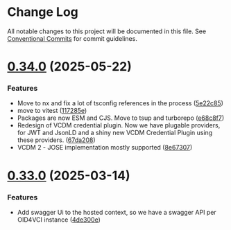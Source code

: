 # Change Log

All notable changes to this project will be documented in this file.
See [Conventional Commits](https://conventionalcommits.org) for commit guidelines.

# [0.34.0](https://github.com/Sphereon-Opensource/SSI-SDK/compare/v0.33.0...v0.34.0) (2025-05-22)

### Features

- Move to nx and fix a lot of tsconfig references in the process ([5e22c85](https://github.com/Sphereon-Opensource/SSI-SDK/commit/5e22c85999aeb34e81baa23e568f2b2acd5ed92e))
- move to vitest ([117285e](https://github.com/Sphereon-Opensource/SSI-SDK/commit/117285ef15b2d0d7870a9c9487686366d6fe5b30))
- Packages are now ESM and CJS. Move to tsup and turborepo ([e68c8f7](https://github.com/Sphereon-Opensource/SSI-SDK/commit/e68c8f738909485598160d0d032a2cae722cadea))
- Redesign of VCDM credential plugin. Now we have plugable providers, for JWT and JsonLD and a shiny new VCDM Credential Plugin using these providers. ([67da208](https://github.com/Sphereon-Opensource/SSI-SDK/commit/67da2083bb6408f9896ad06e87688178ab3e2d31))
- VCDM 2 - JOSE implementation mostly supported ([8e67307](https://github.com/Sphereon-Opensource/SSI-SDK/commit/8e673073daa8f1ebd1e75249a5a0646d076a91aa))

# [0.33.0](https://github.com/Sphereon-Opensource/SSI-SDK/compare/v0.32.0...v0.33.0) (2025-03-14)

### Features

- Add swagger Ui to the hosted context, so we have a swagger API per OID4VCI instance ([4de300e](https://github.com/Sphereon-Opensource/SSI-SDK/commit/4de300eab19c15b7fff596e2d049cf5a8cef8f3e))
